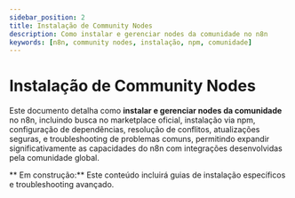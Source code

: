 ```yaml
---
sidebar_position: 2
title: Instalação de Community Nodes
description: Como instalar e gerenciar nodes da comunidade no n8n
keywords: [n8n, community nodes, instalação, npm, comunidade]
---
```


# Instalação de Community Nodes

Este documento detalha como **instalar e gerenciar nodes da comunidade** no n8n, incluindo busca no marketplace oficial, instalação via npm, configuração de dependências, resolução de conflitos, atualizações seguras, e troubleshooting de problemas comuns, permitindo expandir significativamente as capacidades do n8n com integrações desenvolvidas pela comunidade global.

** Em construção:** Este conteúdo incluirá guias de instalação específicos e troubleshooting avançado.
